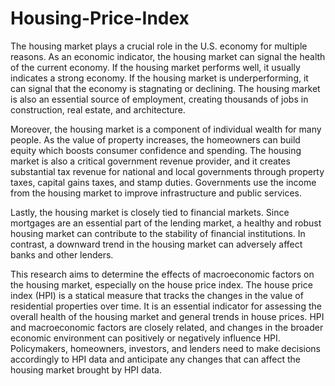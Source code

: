 # Housing-Price-Index

The housing market plays a crucial role in the U.S. economy for multiple reasons. As an economic indicator, the housing market can signal the health of the current economy. If the housing market performs well, it usually indicates a strong economy. If the housing market is underperforming, it can signal that the economy is stagnating or declining. The housing market is also an essential source of employment, creating thousands of jobs in construction, real estate, and architecture. 

Moreover, the housing market is a component of individual wealth for many people. As the value of property increases, the homeowners can build equity which boosts consumer confidence and spending. The housing market is also a critical government revenue provider, and it creates substantial tax revenue for national and local governments through property taxes, capital gains taxes, and stamp duties. Governments use the income from the housing market to improve infrastructure and public services. 

Lastly, the housing market is closely tied to financial markets. Since mortgages are an essential part of the lending market, a healthy and robust housing market can contribute to the stability of financial institutions. In contrast, a downward trend in the housing market can adversely affect banks and other lenders.

This research aims to determine the effects of macroeconomic factors on the housing market, especially on the house price index. The house price index (HPI) is a statical measure that tracks the changes in the value of residential properties over time.  It is an essential indicator for assessing the overall health of the housing market and general trends in house prices. HPI and macroeconomic factors are closely related, and changes in the broader economic environment can positively or negatively influence HPI. Policymakers, homeowners, investors, and lenders need to make decisions accordingly to HPI data and anticipate any changes that can affect the housing market brought by HPI data. 
